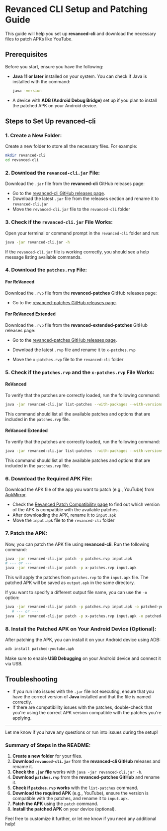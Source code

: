 
# Revanced CLI Setup and Patching Guide

This guide will help you set up **revanced-cli** and download the necessary files to patch APKs like YouTube.

## Prerequisites
Before you start, ensure you have the following:
- **Java 11 or later** installed on your system. You can check if Java is installed with the command:
  ```bash
  java -version
  ```
- A device with **ADB (Android Debug Bridge)** set up if you plan to install the patched APK on your Android device.

## Steps to Set Up **revanced-cli**

### 1. **Create a New Folder:**
   Create a new folder to store all the necessary files. For example:
   ```bash
   mkdir revanced-cli
   cd revanced-cli
   ```

### 2. **Download the `revanced-cli.jar` File:**
   Download the `.jar` file from the **revanced-cli** GitHub releases page:
   - Go to the [revanced-cli GitHub releases page](https://github.com/ReVanced/revanced-cli/releases).
   - Download the latest `.jar` file from the releases section and rename it to `revanced-cli.jar`
   - Move the `revanced-cli.jar` file to the `revanced-cli` folder

### 3. **Check if the `revanced-cli.jar` File Works:**
   Open your terminal or command prompt in the `revanced-cli` folder and run:
   ```bash
   java -jar revanced-cli.jar -h
   ```
   If the `revanced-cli.jar` file is working correctly, you should see a help message listing available commands.

### 4. **Download the `patches.rvp` File:**

#### For ReVanced
   Download the `.rvp` file from the **revanced-patches** GitHub releases page:
   - Go to the [revanced-patches GitHub releases page](https://github.com/ReVanced/revanced-patches/releases).

#### For ReVanced Extended
   Download the `.rvp` file from the **revanced-extended-patches** GitHub releases page:
   - Go to the [revanced-patches GitHub releases page](https://https://github.com/inotia00/revanced-patches/releases).


   - Download the latest `.rvp` file and rename it to `x-patches.rvp`
   - Move the `x-patches.rvp` file to the `revanced-cli` folder

### 5. **Check if the `patches.rvp` and the `x-patches.rvp` File Works:**
#### ReVanced
   To verify that the patches are correctly loaded, run the following command:
   ```bash
   java -jar revanced-cli.jar list-patches --with-packages --with-versions --with-options patches.rvp
   ```
   This command should list all the available patches and options that are included in the `patches.rvp` file.
#### ReVanced Extended
   To verify that the patches are correctly loaded, run the following command:
   ```bash
   java -jar revanced-cli.jar list-patches --with-packages --with-versions --with-options x-patches.rvp
   ```
   This command should list all the available patches and options that are included in the `patches.rvp` file.

### 6. **Download the Required APK File:**
   Download the APK file of the app you want to patch (e.g., YouTube) from [ApkMirror](https://www.apkmirror.com/).
   - Check the [Revanced Patch Compatibility page](https://revanced.app/patches) to find out which version of the APK is compatible with the available patches.
   - After downloading the APK, rename it to `input.apk`
   - Move the `input.apk` file to the `revanced-cli` folder

### 7. **Patch the APK:**
   Now, you can patch the APK file using **revanced-cli**. Run the following command:
   ```bash
   java -jar revanced-cli.jar patch -p patches.rvp input.apk
   # --- or ---
   java -jar revanced-cli.jar patch -p x-patches.rvp input.apk
   ```
   This will apply the patches from `patches.rvp` to the `input.apk` file. The patched APK will be saved as `output.apk` in the same directory.

   If you want to specify a different output file name, you can use the `-o` option:
   ```bash
   java -jar revanced-cli.jar patch -p patches.rvp input.apk -o patched-youtube.apk
      # --- or ---
   java -jar revanced-cli.jar patch -p x-patches.rvp input.apk -o patched-youtube.apk
   ```

### 8. **Install the Patched APK on Your Android Device (Optional):**
   After patching the APK, you can install it on your Android device using ADB:
   ```bash
   adb install patched-youtube.apk
   ```

   Make sure to enable **USB Debugging** on your Android device and connect it via USB.

## Troubleshooting
- If you run into issues with the `.jar` file not executing, ensure that you have the correct version of **Java** installed and that the file is named correctly.
- If there are compatibility issues with the patches, double-check that you're using the correct APK version compatible with the patches you're applying.

---

Let me know if you have any questions or run into issues during the setup!

### Summary of Steps in the README:

1. **Create a new folder** for your files.
2. **Download `revanced-cli.jar`** from the **revanced-cli GitHub** releases and rename it.
3. **Check the `.jar` file** works with `java -jar revanced-cli.jar -h`.
4. **Download `patches.rvp`** from the **revanced-patches GitHub** and rename it.
5. **Check if `patches.rvp` works** with the `list-patches` command.
6. **Download the required APK** (e.g., YouTube), ensure the version is compatible with the patches, and rename it to `input.apk`.
7. **Patch the APK** using the `patch` command.
8. **Install the patched APK** on your device (optional).

Feel free to customize it further, or let me know if you need any additional help!